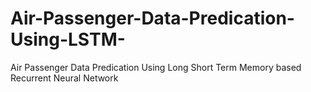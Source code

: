 # Air-Passenger-Data-Predication-Using-LSTM-
Air Passenger Data Predication Using Long Short Term Memory based Recurrent Neural Network 

